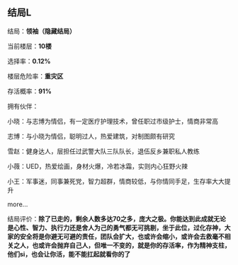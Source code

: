 ## 结局L

结局：**领袖（隐藏结局）**

当前楼层：**10楼**

选择率：**0.12%**

楼层危险率：**重灾区**

存活概率：**91%**

拥有伙伴：


小晓：与志博为情侣，有一定医疗护理技术，曾任职过市级护士，情商非常高


志博：与小晓为情侣，聪明过人，热爱建筑，对制图颇有研究

雪赵：健身达人，层担任过武警大队三队队长，退伍反乡兼职私人教练


小薇：UED，热爱绘画，身材火爆，冷若冰霜，实则内心狂野火辣

小王：军事迷，同事兼死党，智力超群，情商较低，与你情同手足，生存率大大提升

more...

结局评价：**除了已走的，剩余人数多达70之多，庞大之极。你能达到此成就无论是心性、智力、执行力还是舍人为己的勇气都无可挑剔，坐于此位，过化存神，大家的安全将是你避无可避的责任，团队会扩大，也或许会缩小，或许会去救毫不相关之人，也或许会抛弃自己人，但唯一不变的，就是你的存活率，作为精神支柱，他们si，也会让你活，能不能扛起就看你的了**